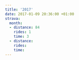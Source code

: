 ```yaml
---
title: '2017'
date: 2017-01-09 20:36:00 +01:00
strava:
  month:
  - distance: 84
    rides: 1
    time: 3
  - distance: 
    rides: 
    time: 
---
```


